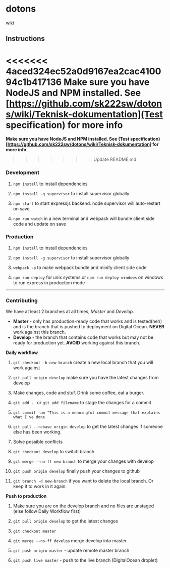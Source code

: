 # dotons

[wiki](https://github.com/sk222sw/dotons/wiki)

## Instructions

<<<<<<< 4aced324ec52a0d9167ea2cac410094c1b417136
**Make sure you have NodeJS and NPM installed. See [https://github.com/sk222sw/dotons/wiki/Teknisk-dokumentation](Test specification) for more info**
=======
**Make sure you have NodeJS and NPM installed. See (Test specification)[https://github.com/sk222sw/dotons/wiki/Teknisk-dokumentation] for more info**
>>>>>>> Update README.md

### Development

1. `npm install` to install dependencies
 
2. `npm install -g supervisor` to install supervisor globally

3. `npm start` to start expressjs backend. node supervisor will auto-restart on save

4. `npm run watch` in a new terminal and webpack will bundle client side code and update on save


### Production

1. `npm install` to install dependencies

2. `npm install -g supervisor` to install supervisor globally

3. `webpack -p` to make webpack bundle and minify client side code

4. `npm run deploy` for unix systems or `npm run deploy-windows` on windows to run express in production mode

***

### Contributing
We have at least 2 branches at all times, *Master* and *Develop*.  
* **Master** - only has production-ready code that works and is tested(heh) and is the branch that is pushed to deployment on Digital Ocean. **NEVER** work against this branch.   
* **Develop** - the branch that contains code that works but may not be ready for production yet. **AVOID** working against this branch. 

**Daily workflow**

1. `git checkout -b new-branch` create a new local branch that you will work against  

2. `git pull origin develop` make sure you have the latest changes from develop  

3. Make changes, code and stuf. Drink some coffee, eat a burger.  

4. `git add . ` or `git add filename` to stage the changes for a commit  

5. `git commit -am "This is a meaningful commit message that explains what I've done`

6. `git pull --rebase origin develop` to get the latest changes if someone else has been working.

7. Solve possible conflicts

8. `git checkout develop` to switch branch

9. `git merge --no-ff new-branch` to merge your changes with develop

10. `git push origin develop` finally push your changes to github

11. `git branch -d new-branch` if you want to delete the local branch. Or keep it to work in it again.


**Push to production**

1. Make sure you are on the develop branch and no files are unstaged (else follow Daily Workflow first)

2. `git pull origin develop` to get the latest changes

3. `git checkout master` 

4. `git merge --no-ff develop` merge develop into master

5. `git push origin master` - update remote master branch

6. `git push live master` - push to the live branch (DigitalOcean droplet) 







